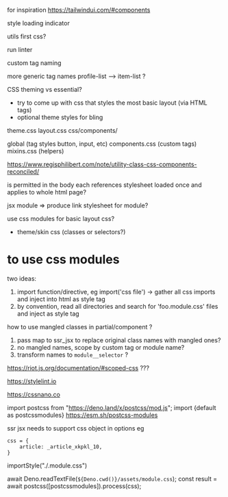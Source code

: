 for inspiration https://tailwindui.com/#components

style loading indicator

utils first css?

run linter

custom tag naming

more generic tag names profile-list --> item-list ?

CSS theming vs essential?

- try to come up with css that styles the most basic layout (via HTML tags)
- optional theme styles for bling

theme.css layout.css css/components/

global (tag styles button, input, etc) components.css (custom tags) mixins.css
(helpers)

https://www.regisphilibert.com/note/utility-class-css-components-reconciled/

<link rel="stylesheet"> is permitted in the body
each references stylesheet loaded once and applies to whole html page?

jsx module => produce link stylesheet for module?

use css modules for basic layout css?

- theme/skin css (classes or selectors?)

# to use css modules

two ideas:

1. import function/directive, eg import('css file') -> gather all css imports
   and inject into html as style tag
2. by convention, read all directories and search for 'foo.module.css' files and
   inject as style tag

how to use mangled classes in partial/component ?

1. pass map to ssr_jsx to replace original class names with mangled ones?
2. no mangled names, scope by custom tag or module name?
3. transform names to `module__selector` ?

https://riot.js.org/documentation/#scoped-css ???

https://stylelint.io

https://cssnano.co

import postcss from "https://deno.land/x/postcss/mod.js"; import {default as
postcssmodules} https://esm.sh/postcss-modules

ssr jsx needs to support css object in options eg

```
css = {
    article: _article_xkpkl_10,
}
```

importStyle("./.module.css")

await Deno.readTextFile(`${Deno.cwd()}/assets/module.css`); const result = await
postcss([postcssmodules]).process(css);

